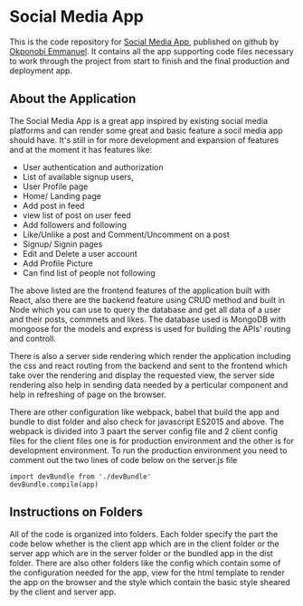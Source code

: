 # Social Media App
This is the code repository for [Social Media App](https://www.packtpub.com/web-development/full-stack-react-projects?utm_source=github&utm_medium=repository&utm_campaign=9781788835534), published on github by [Okponobi Emmanuel](https://github.com/eaglesdgreat). It contains all the app supporting code files necessary to work through the project from start to finish and the final production and deployment app.

## About the Application
The Social Media App is a great app inspired by existing social media platforms and can render some great and basic feature a socil media app should have. It's still in for more development and expansion of features and at the moment it has features like:

* User authentication and authorization
* List of available signup users,
* User Profile page
* Home/ Landing page
* Add post in feed
* view list of post on user feed
* Add followers and following
* Like/Unlike a post and Comment/Uncomment on a post
* Signup/ Signin pages
* Edit and Delete a user account
* Add Profile Picture
* Can find list of people not following

The above listed are the frontend features of the application built with React, also there are the backend feature using CRUD method and built in Node which you can use to query the database and get all data of a user and their posts, commnets and likes. The database used is MongoDB with mongoose for the models and express is used for building the APIs' routing and controll.

There is also a server side rendering which render the application including the css and react routing from the backend and sent to the frontend which take over the rendering and display the requested view, the server side rendering also help in sending data needed by a perticular component and help in refreshing of page on the browser.

There are other configuration like webpack, babel that build the app and bundle to dist folder and also check for javascript ES2015 and above. The webpack is divided into 3 paart the server config file and 2 client config files for the client files one is for production environment and the other is for development environment. To run the production environment you need to comment out the two lines of code below on the server.js file
```
import devBundle from './devBundle'
devBundle.compile(app)
```
## Instructions on Folders
All of the code is organized into folders. Each folder specify the part the code below whether is the client app which are in the client folder or the server app which are in the server folder or the bundled app in the dist folder. There are also other folders like the config which contain some of the configuration needed for the app, view for the html template to render the app on the browser and the style which contain the basic style sheared by the client and server app.

